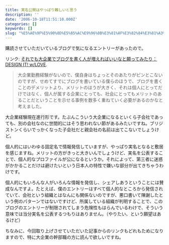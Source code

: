 ```yaml
---
title: 実名公開はやっぱり難しいと思う
description: ''
date: '2006-10-18T11:51:10.000Z'
categories: []
keywords: []
slug: "%E5%AE%9F%E5%90%8D%E5%85%AC%E9%96%8B%E3%81%AF%E3%82%84%E3%81%A3%E3%81%B1%E3%82%8A%E9%9B%A3%E3%81%97%E3%81%84%E3%81%A8%E6%80%9D%E3%81%86"
---
```

購読させていただいているブログで気になるエントリーがあったので。

リンク: [それでも大企業でブログを書く人が増えればいいなと願ってみたり：DESIGN IT! w/LOVE](http://gitanez.seesaa.net/article/25678657.html "それでも大企業でブログを書く人が増えればいいなと願ってみたり：DESIGN IT! w/LOVE").

> 大企業勤務経験がないので、僕自身はちょっとそのあたりがピンとこないのですが、せめてすでにブログを書いている僕らのほうで、ブログを書くことのデメリットより、メリットのほうが大きく、それは個人にとってだけではなく、個人が属する企業にとっても、社会にとってもメリットのあることだということを示せる事例を数多く重ねていく必要があるのかなと考えました。

大企業経験現在進行形です。たぶんこういう大企業になるといくら子会社であっても、別の会社なのに世間的にはそう思われない節があるみたいですね。ブリジストンくらいでっかくなった子会社だと親会社の名前は出てこないでしょうけど。

個人的にはいわゆる固定名で情報発信していますが、やっぱり実名となると敷居を感じますね。メリットの方がきっと大きいんでしょうけど、実名を公表することで、個人的なプロファイルが公になるというか。それによって、第三者に迷惑がかかることだけは避けたいという日本人の特性で嫌いな部分が出てきちゃうわけです。

個人的にもいろんな人がいろんな情報を発信し、シェアしあうということには賛成なんですよ。たとえば、僕のエントリーはすべて個人的なところから発信されていて、会社という組織とはなんにも関係ないのですが、悪口書いて陳謝したという例のパターンではないですけど、所属している組織が判明することで、このブログのエントリーが制限されてしまう危険性もはらんでいるわけで、そういう意味では当分実名を公表するつもりはありません。（やりたい、という願望はあるけど）

ちなみに、今回取り上げさせていただいた記事からのリンクもどれもためになりますので、特に大企業の幹部職の方に読んで欲しいですね。